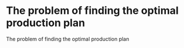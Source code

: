 # The problem of finding the optimal production plan
 The problem of finding the optimal production plan
